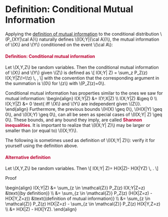 # Definition: Conditional Mutual Information

<p>Applying the <a title="Definition: Mutual Information" href="https://canvas.uva.nl/courses/10933/pages/definition-mutual-information" data-api-endpoint="https://canvas.uva.nl/api/v1/courses/10933/pages/definition-mutual-information" data-api-returntype="Page">definition of mutual information</a> to the conditional distribution \(P_{XY|\cal A}\) naturally defines \(I(X;Y|{\cal A})\), the mutual information of \(X\) and \(Y\) conditioned on the event \(\cal A\):</p>
<div class="content-box pad-box-mini border border-trbl border-round">
<h4 style="color: #bc0031;"><strong>Definition: Conditional mutual information</strong></h4>
Let \(X,Y,Z\) be random variables. Then the conditional mutual information of \(X\) and \(Y\) given \(Z\) is defined as \[ I(X;Y| Z) = \sum_z P_Z(z) I(X;Y|Z\!=\!z) \, , \] with the convention that the corresponding argument in the summation is \(0\) for \(z\) with \(P_Z(z)=0\).</div>
<p>Conditional mutual information has properties similar to the ones we saw for mutual information: \begin{align} I(X;Y|Z) &amp;= I(Y;X|Z) \\ I(X;Y|Z) &amp;\geq 0 \\ I(X;Y|Z) &amp;= 0 \text{ iff \(X\) and \(Y\) are independent given \(Z\)}. \end{align} Furthermore, the previous bounds \(H(X) \geq 0\), \(H(X|Y) \geq 0\), and \(I(X;Y) \geq 0\), can all be seen as special cases of \(I(X;Y| Z) \geq 0\). These bounds, and any bound they imply, are called <span style="color: #bc0031;"><strong>Shannon inequalities</strong></span>. It is important to realize that \(I(X;Y| Z)\) may be larger or smaller than (or equal to) \(I(X;Y)\).</p>
<p>The following is sometimes used as definition of \(I(X;Y| Z)\): verify it for yourself using the definition above.</p>
<div class="content-box pad-box-mini border border-trbl border-round">
<h4 style="color: #bc0031;"><strong>Alternative definition</strong></h4>
Let \(X,Y,Z\) be random variables. Then \[ I(X;Y| Z)= H(X|Z)- H(X|YZ) \, . \]
<p><span class="element_toggler" role="button" aria-controls="group1" aria-label="Toggler" aria-expanded="false"><span class="Button">Proof</span></span></p>
<div id="group1" style="">
<div class="content-box">\begin{align} I(X;Y|Z) &amp;= \sum_{z \in \mathcal{Z}} P_Z(z) I(X;Y|Z=z) &amp;\text{(by definition)} \\ &amp;= \sum_{z \in \mathcal{Z}} P_Z(z) (H(X|Z=z) - H(X|Y,Z=z)) &amp;\text{(definition of mutual information)} \\ &amp;= \sum_{z \in \mathcal{Z}} P_Z(z) H(X|Z=z) - \sum_{z \in \mathcal{Z}} P_Z(z) H(X|Y,Z=z) \\ &amp;= H(X|Z) - H(X|YZ). \end{align}</div>
</div>
</div>
